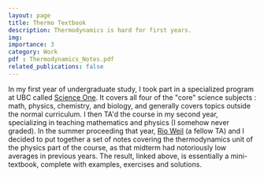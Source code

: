 ```yaml
---
layout: page
title: Thermo Textbook
description: Thermodynamics is hard for first years.
img:
importance: 3
category: Work
pdf : Thermodynamics_Notes.pdf
related_publications: false
---
```


In my first year of undergraduate study, I took part in a specialized program at UBC called <a href = 'https://scienceone.ubc.ca/'>Science One</a>. It covers all four of the "core" science subjects : math, physics, chemistry, and biology, and generally covers topics outside the normal curriculum. I then TA'd the course in my second year, specializing in teaching mathematics and physics (I somehow never graded). In the summer proceeding that year, <a href = 'https://rioweil.github.io/'>Rio Weil</a> (a fellow TA) and I decided to put together a set of notes covering the thermodynamics unit of the physics part of the course, as that midterm had notoriously low averages in previous years. The result, linked above, is essentially a mini-textbook, complete with examples, exercises and solutions.